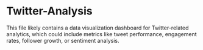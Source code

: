 # Twitter-Analysis
This file likely contains a data visualization dashboard for Twitter-related analytics, which could include metrics like tweet performance, engagement rates, follower growth, or sentiment analysis.
